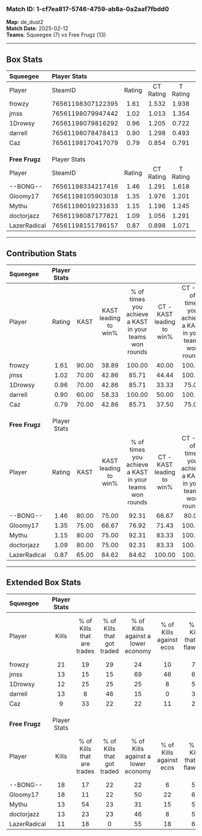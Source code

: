 ### Match ID: 1-cf7ea817-5746-4759-ab8a-0a2aaf7fbdd0  
**Map**: de_dust2  
**Match Date**: 2025-02-12  
**Teams**: Squeegee (7) vs Free Frugz (13)  

---  

## Box Stats  

| **Squeegee**   | Player Stats      |        |           |          |       |       |       |         |        |      |     |
| :- | :- | :-: | :-: | :-: | :-: | :-: | :-: | :-: | :-: | :-: | :-: |
| Player         | SteamID           | Rating | CT Rating | T Rating | KAST  |  ADR  | Kills | Assists | Deaths | K/D  | HS% |
| frowzy         | 76561198307122395 |  1.61  |   1.532   |  1.938   | 90.00 | 105.1 |  21   |    5    |   14   | 1.50 | 42  |
| jmss           | 76561198079947442 |  1.02  |   1.013   |  1.354   | 70.00 | 77.2  |  13   |    7    |   15   | 0.87 |  7  |
| 1Drowsy        | 76561198079816292 |  0.96  |   1.205   |  0.722   | 70.00 | 70.5  |  12   |    3    |   14   | 0.86 | 33  |
| darrell        | 76561198078478413 |  0.90  |   1.298   |  0.493   | 60.00 | 75.5  |  13   |    4    |   16   | 0.81 | 61  |
| Caz            | 76561198170417079 |  0.79  |   0.854   |  0.791   | 70.00 | 55.9  |   9   |    5    |   14   | 0.64 | 44  |
|                |                   |        |           |          |       |       |       |         |        |      |     |
|                |                   |        |           |          |       |       |       |         |        |      |     |
|                |                   |        |           |          |       |       |       |         |        |      |     |
| **Free Frugz** | Player Stats      |        |           |          |       |       |       |         |        |      |     |
| Player         | SteamID           | Rating | CT Rating | T Rating | KAST  |  ADR  | Kills | Assists | Deaths | K/D  | HS% |
| --BONG--       | 76561198334217416 |  1.46  |   1.291   |  1.618   | 80.00 | 111.8 |  18   |    5    |   13   | 1.38 | 44  |
| Gloomy17       | 76561198105903018 |  1.35  |   1.976   |  1.201   | 75.00 | 103.9 |  18   |    6    |   15   | 1.20 | 61  |
| Mythu          | 76561198019231633 |  1.15  |   1.196   |  1.245   | 80.00 | 57.8  |  13   |    4    |   10   | 1.30 | 53  |
| doctorjazz     | 76561198087177821 |  1.09  |   1.056   |  1.291   | 80.00 | 75.1  |  13   |   14    |   16   | 0.81 | 69  |
| LazerRadical   | 76561198151786157 |  0.87  |   0.898   |  1.071   | 65.00 | 65.7  |  11   |    4    |   14   | 0.79 | 45  |
---  

## Contribution Stats  

| **Squeegee**   | Player Stats |       |                      |                                                        |                           |                                                             |                          |                                                            |
| :- | :-: | :-: | :-: | :-: | :-: | :-: | :-: | :-: |
| Player         |    Rating    | KAST  | KAST leading to win% | % of times you achieve a KAST in your teams won rounds | CT - KAST leading to win% | CT - % of times you achieve a KAST in your teams won rounds | T - KAST leading to win% | T - % of times you achieve a KAST in your teams won rounds |
| frowzy         |     1.61     | 90.00 |        38.89         |                         100.00                         |           40.00           |                           100.00                            |          37.50           |                           100.00                           |
| jmss           |     1.02     | 70.00 |        42.86         |                         85.71                          |           44.44           |                           100.00                            |          40.00           |                           66.67                            |
| 1Drowsy        |     0.96     | 70.00 |        42.86         |                         85.71                          |           33.33           |                            75.00                            |          60.00           |                           100.00                           |
| darrell        |     0.90     | 60.00 |        58.33         |                         100.00                         |           50.00           |                           100.00                            |          75.00           |                           100.00                           |
| Caz            |     0.79     | 70.00 |        42.86         |                         85.71                          |           37.50           |                            75.00                            |          50.00           |                           100.00                           |
|                |              |       |                      |                                                        |                           |                                                             |                          |                                                            |
|                |              |       |                      |                                                        |                           |                                                             |                          |                                                            |
|                |              |       |                      |                                                        |                           |                                                             |                          |                                                            |
| **Free Frugz** | Player Stats |       |                      |                                                        |                           |                                                             |                          |                                                            |
| Player         |    Rating    | KAST  | KAST leading to win% | % of times you achieve a KAST in your teams won rounds | CT - KAST leading to win% | CT - % of times you achieve a KAST in your teams won rounds | T - KAST leading to win% | T - % of times you achieve a KAST in your teams won rounds |
| --BONG--       |     1.46     | 80.00 |        75.00         |                         92.31                          |           66.67           |                            80.00                            |          80.00           |                           100.00                           |
| Gloomy17       |     1.35     | 75.00 |        66.67         |                         76.92                          |           71.43           |                           100.00                            |          62.50           |                           62.50                            |
| Mythu          |     1.15     | 80.00 |        75.00         |                         92.31                          |           83.33           |                           100.00                            |          70.00           |                           87.50                            |
| doctorjazz     |     1.09     | 80.00 |        75.00         |                         92.31                          |           83.33           |                           100.00                            |          70.00           |                           87.50                            |
| LazerRadical   |     0.87     | 65.00 |        84.62         |                         84.62                          |          100.00           |                           100.00                            |          75.00           |                           75.00                            |
---  

## Extended Box Stats  

| **Squeegee**   | Player Stats |                            |                            |                                    |                         |                              |                                 |        |                             |                                     |                          |                               |                            |
| :- | :-: | :-: | :-: | :-: | :-: | :-: | :-: | :-: | :-: | :-: | :-: | :-: | :-: |
| Player         |    Kills     | % of Kills that are trades | % of Kills that got traded | % of Kills against a lower economy | % of Kills against ecos | % of Kills that are flawless | % of Kills that are close duels | Deaths | % of Deaths that get traded | % of Deaths against a lower economy | % of Deaths against ecos | % of Deaths that are flawless | % of Deaths that are close |
| frowzy         |      21      |             19             |             29             |                 24                 |           10            |              76              |               10                |   14   |             21              |                 21                  |            7             |              57               |             0              |
| jmss           |      13      |             15             |             15             |                 69                 |           46            |              69              |                8                |   15   |             33              |                 20                  |            7             |              73               |             0              |
| 1Drowsy        |      12      |             25             |             25             |                 25                 |            8            |              50              |                0                |   14   |             14              |                 21                  |            7             |              50               |             7              |
| darrell        |      13      |             8              |             46             |                 15                 |            0            |              38              |                8                |   16   |             19              |                 13                  |            0             |              50               |             0              |
| Caz            |      9       |             33             |             22             |                 22                 |           11            |              22              |               11                |   14   |              7              |                 14                  |            0             |              64               |             7              |
|                |              |                            |                            |                                    |                         |                              |                                 |        |                             |                                     |                          |                               |                            |
|                |              |                            |                            |                                    |                         |                              |                                 |        |                             |                                     |                          |                               |                            |
|                |              |                            |                            |                                    |                         |                              |                                 |        |                             |                                     |                          |                               |                            |
| **Free Frugz** | Player Stats |                            |                            |                                    |                         |                              |                                 |        |                             |                                     |                          |                               |                            |
| Player         |    Kills     | % of Kills that are trades | % of Kills that got traded | % of Kills against a lower economy | % of Kills against ecos | % of Kills that are flawless | % of Kills that are close duels | Deaths | % of Deaths that get traded | % of Deaths against a lower economy | % of Deaths against ecos | % of Deaths that are flawless | % of Deaths that are close |
| --BONG--       |      18      |             17             |             22             |                 22                 |            6            |              56              |                6                |   13   |              8              |                 31                  |            15            |              46               |             8              |
| Gloomy17       |      18      |             11             |             22             |                 50                 |           22            |              67              |                0                |   15   |             40              |                 27                  |            13            |              53               |             20             |
| Mythu          |      13      |             54             |             23             |                 31                 |           15            |              54              |                0                |   10   |             30              |                 20                  |            0             |              60               |             0              |
| doctorjazz     |      13      |             23             |             23             |                 46                 |            8            |              54              |                8                |   16   |             25              |                 25                  |            6             |              56               |             0              |
| LazerRadical   |      11      |             18             |             0              |                 55                 |           18            |              64              |                0                |   14   |             36              |                 29                  |            7             |              64               |             7              |
